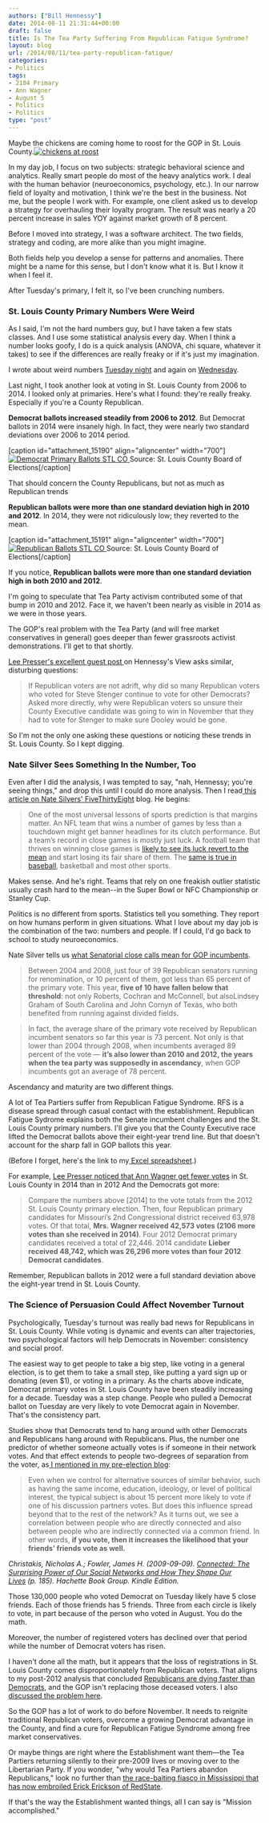 ```yaml
---
authors: ["Bill Hennessy"]
date: 2014-08-11 21:31:44+00:00
draft: false
title: Is The Tea Party Suffering From Republican Fatigue Syndrome?
layout: blog
url: /2014/08/11/tea-party-republican-fatigue/
categories:
- Politics
tags:
- 2104 Primary
- Ann Wagner
- August 5
- Politics
- Politics
type: "post"
---
```


Maybe the chickens are coming home to roost for the GOP in St. Louis County.[![chickens at roost](https://hennessysview.com/wp-content/uploads/2014/08/chickens_at_roost_sm.jpg)
](https://hennessysview.com/wp-content/uploads/2014/08/chickens_at_roost_sm.jpg)

In my day job, I focus on two subjects: strategic behavioral science and analytics. Really smart people do most of the heavy analytics work. I deal with the human behavior (neuroeconomics, psychology, etc.). In our narrow field of loyalty and motivation, I think we're the best in the business. Not me, but the people I work with. For example, one client asked us to develop a strategy for overhauling their loyalty program. The result was nearly a 20 percent increase in sales YOY against market growth of 8 percent.

Before I moved into strategy, I was a software architect. The two fields, strategy and coding, are more alike than you might imagine.

Both fields help you develop a sense for patterns and anomalies. There might be a name for this sense, but I don't know what it is. But I know it when I feel it.

After Tuesday's primary, I felt it, so I've been crunching numbers.



### St. Louis County Primary Numbers Were Weird



As I said, I'm not the hard numbers guy, but I have taken a few stats classes. And I use some statistical analysis every day. When I think a number looks goofy, I do is a quick analysis (ANOVA, chi square, whatever it takes) to see if the differences are really freaky or if it's just my imagination.

I wrote about weird numbers [Tuesday night](https://hennessysview.com/2014/08/05/hell-missouris-2nd-congressional-district/) and again on [Wednesday](https://hennessysview.com/2014/08/06/10-curious-results-missouri-primary/).

Last night, I took another look at voting in St. Louis County from 2006 to 2014. I looked only at primaries. Here's what I found: they're really freaky. Especially if you're a County Republican.

**Democrat ballots increased steadily from 2006 to 2012**. But Democrat ballots in 2014 were insanely high. In fact, they were nearly two standard deviations over 2006 to 2014 period.

[caption id="attachment_15190" align="aligncenter" width="700"][![Democrat Primary Ballots STL CO](https://hennessysview.com/wp-content/uploads/2014/08/Slide1-1024x576.png)
](https://hennessysview.com/wp-content/uploads/2014/08/Slide1.png) Source: St. Louis County Board of Elections[/caption]

That should concern the County Republicans, but not as much as Republican trends

**Republican ballots were more than one standard deviation high in 2010 and 2012**. In 2014, they were not ridiculously low; they reverted to the mean.

[caption id="attachment_15191" align="aligncenter" width="700"][![Republican Ballots STL CO](https://hennessysview.com/wp-content/uploads/2014/08/Slide2-1024x576.png)
](https://hennessysview.com/wp-content/uploads/2014/08/Slide2.png) Source: St. Louis County Board of Elections[/caption]

If you notice, **Republican ballots were more than one standard deviation high in both 2010 and 2012**.

I'm going to speculate that Tea Party activism contributed some of that bump in 2010 and 2012. Face it, we haven't been nearly as visible in 2014 as we were in those years.

The GOP's real problem with the Tea Party (and will free market conservatives in general) goes deeper than fewer grassroots activist demonstrations. I'll get to that shortly.

[Lee Presser's excellent guest post ](https://hennessysview.com/?p=15208)on Hennessy's View asks similar, disturbing questions:



> If Republican voters are not adrift, why did so many Republican voters who voted for Steve Stenger continue to vote for other Democrats? Asked more directly, why were Republican voters so unsure their County Executive candidate was going to win in November that they had to vote for Stenger to make sure Dooley would be gone.



So I'm not the only one asking these questions or noticing these trends in St. Louis County. So I kept digging.



### Nate Silver Sees Something In the Number, Too



Even after I did the analysis, I was tempted to say, "nah, Hennessy; you're seeing things," and drop this until I could do more analysis. Then I read[ this article on Nate Silvers' FiveThirtyEight](https://fivethirtyeight.com/datalab/republicans-have-more-reason-than-ever-to-worry-about-primary-challenges/) blog. He begins:



> One of the most universal lessons of sports prediction is that margins matter. An NFL team that wins a number of games by less than a touchdown might get banner headlines for its clutch performance. But a team’s record in close games is mostly just luck. A football team that thrives on winning close games is [likely to see its luck revert to the mean](https://grantland.com/features/re-caging-the-panthers/) and start losing its fair share of them. The [same is true in baseball](https://www.fangraphs.com/library/principles/expected-wins-and-losses/), basketball and most other sports.



Makes sense. And he's right. Teams that rely on one freakish outlier statistic usually crash hard to the mean--in the Super Bowl or NFC Championship or Stanley Cup.

Politics is no different from sports. Statistics tell you something. They report on how humans perform in given situations. What I love about my day job is the combination of the two: numbers and people. If I could, I'd go back to school to study neuroeconomics.

Nate Silver tells us [what Senatorial close calls mean for GOP incumbents](https://fivethirtyeight.com/datalab/republicans-have-more-reason-than-ever-to-worry-about-primary-challenges/).



> 

> 
> Between 2004 and 2008, just four of 39 Republican senators running for renomination, or 10 percent of them, got less than 65 percent of the primary vote. This year, **five of 10 have fallen below that threshold**: not only Roberts, Cochran and McConnell, but alsoLindsey Graham of South Carolina and John Cornyn of Texas, who both benefited from running against divided fields.
> 
> 

> 
> In fact, the average share of the primary vote received by Republican incumbent senators so far this year is 73 percent. Not only is that lower than 2004 through 2008, when incumbents averaged 89 percent of the vote — **it’s also lower than 2010 and 2012, the years when the tea party was supposedly in ascendancy**, when GOP incumbents got an average of 78 percent.
> 
> 






Ascendancy and maturity are two different things.





A lot of Tea Partiers suffer from Republican Fatigue Syndrome. RFS is a disease spread through casual contact with the establishment. Republican Fatigue Sydrome explains both the Senate incumbent challenges and the St. Louis County primary numbers. I'll give you that the County Executive race lifted the Democrat ballots above their eight-year trend line. But that doesn't account for the sharp fall in GOP ballots this year.





(Before I forget, here's the link to my[ Excel spreadsheet](https://onedrive.live.com/redir?page=view&resid=67DE16C5796AAD35!6626&authkey=!AASiySqN3ldf0sI).)





For example, [Lee Presser noticed that Ann Wagner get fewer votes](https://hennessysview.com/?p=15208) in St. Louis County in 2014 than in 2012 And the Democrats got more:





> 

> 
> Compare the numbers above [2014] to the vote totals from the 2012 St. Louis County primary election. Then, four Republican primary candidates for Missouri’s 2nd Congressional district received 63,978 votes. Of that total, **Mrs. Wagner received 42,573 votes (2106 more votes than she received in 2014)**. Four 2012 Democrat primary candidates received a total of 22,446. 2014 candidate **Lieber received 48,742, which was 26,296 more votes than four 2012 Democrat candidates**.
> 
> 






Remember, Republican ballots in 2012 were a full standard deviation above the eight-year trend in St. Louis County.





### The Science of Persuasion Could Affect November Turnout





Psychologically, Tuesday's turnout was really bad news for Republicans in St. Louis County. While voting is dynamic and events can alter trajectories, two psychological factors will help Democrats in November: consistency and social proof.





The easiest way to get people to take a big step, like voting in a general election, is to get them to take a small step, like putting a yard sign up or donating (even $1), or voting in a primary. As the charts above indicate, Democrat primary votes in St. Louis County have been steadily increasing for a decade. Tuesday was a step change. People who pulled a Democrat ballot on Tuesday are very likely to vote Democrat again in November. That's the consistency part.





Studies show that Democrats tend to hang around with other Democrats and Republicans hang around with Republicans. Plus, the number one predictor of whether someone actually votes is if someone in their network votes. And that effect extends to people two-degrees of separation from the voter, as[ I mentioned in my pre-election blog](https://hennessysview.com/2014/07/31/im-voting-august-5-primary-printable-grid-ballot-initiatives/):





> Even when we control for alternative sources of similar behavior, such as having the same income, education, ideology, or level of political interest, the typical subject is about 15 percent more likely to vote if one of his discussion partners votes. But does this influence spread beyond that to the rest of the network? As it turns out, we see a correlation between people who are directly connected and also between people who are indirectly connected via a common friend. In other words, **if you vote, then it increases the likelihood that your friends’ friends vote as well.**

_Christakis, Nicholas A.; Fowler, James H. (2009-09-09). [Connected: The Surprising Power of Our Social Networks and How They Shape Our Lives](https://www.amazon.com/Connected-Surprising-Power-Social-Networks-ebook/dp/B002OFVO5Y/ref=sr_1_1?ie=UTF8&qid=1406765428&sr=8-1&keywords=connected) (p. 185). Hachette Book Group. Kindle Edition._





Those 130,000 people who voted Democrat on Tuesday likely have 5 close friends. Each of those friends has 5 friends. Three from each circle is likely to vote, in part because of the person who voted in August. You do the math.





Moreover, the number of registered voters has declined over that period while the number of Democrat voters has risen.





I haven't done all the math, but it appears that the loss of registrations in St. Louis County comes disproportionately from Republican voters. That aligns to my post-2012 analysis that concluded [Republicans are dying faster than Democrats](https://hennessysview.com/2012/12/06/this-is-the-infographic-that-the-whole-republican-party-is-freaking-out-about/), and the GOP isn't replacing those deceased voters. I also [discussed the problem here](https://hennessysview.com/2012/11/07/the-conservative-base-is-dying-and-taking-freedom-with-it/).





So the GOP has a lot of work to do before November. It needs to reignite traditional Republican voters, overcome a growing Democrat advantage in the County, and find a cure for Republican Fatigue Syndrome among free market conservatives.





Or maybe things are right where the Establishment want them—the Tea Partiers returning silently to their pre-2009 lives or moving over to the Libertarian Party. If you wonder, "why would Tea Partiers abandon Republicans," look no further than [the race-baiting fiasco in Mississippi that has now embroiled Erick Erickson of RedState](https://hennessysview.com/2014/08/09/erick-erickson-reince-priebus/).





If that's the way the Establishment wanted things, all I can say is "Mission accomplished."
